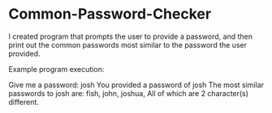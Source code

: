 # Common-Password-Checker

I created program that prompts the user to provide a password, and then print out the common passwords most similar to the password the user provided.

Example program execution:

Give me a password: josh
You provided a password of josh
The most similar passwords to josh are:
fish, john, joshua, 
All of which are 2 character(s) different.
